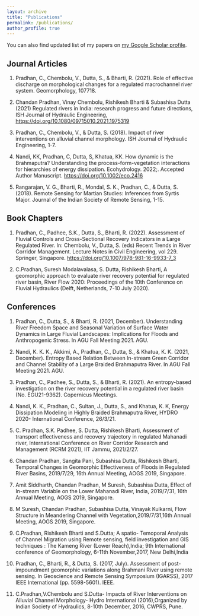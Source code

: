 ```yaml
---
layout: archive
title: "Publications"
permalink: /publications/
author_profile: true
---
```


You can also find updated list of my papers on [my Google Scholar profile](https://scholar.google.co.in/citations?user=G_9zUzsAAAAJ&hl=en&oi=ao).

## Journal Articles 

1. Pradhan, C., Chembolu, V., Dutta, S., & Bharti, R. (2021). Role of effective discharge on morphological changes for a regulated macrochannel river system. Geomorphology, 107718.

1. Chandan Pradhan, Vinay Chembolu, Rishikesh Bharti & Subashisa Dutta (2021) Regulated rivers in India: research progress and future directions, ISH Journal of Hydraulic Engineering, https://doi.org/10.1080/09715010.2021.1975319 

1. Pradhan, C., Chembolu, V., & Dutta, S. (2018). Impact of river interventions on alluvial channel morphology. ISH Journal of Hydraulic Engineering, 1-7.

1. Nandi, KK, Pradhan, C, Dutta, S, Khatua, KK. How dynamic is the Brahmaputra? Understanding the process-form-vegetation interactions for hierarchies of energy dissipation. Ecohydrology. 2022;. Accepted Author Manuscript. https://doi.org/10.1002/eco.2416

1. Rangarajan, V. G., Bharti, R., Mondal, S. K., Pradhan, C., & Dutta, S. (2018). Remote Sensing for Martian Studies: Inferences from Syrtis Major. Journal of the Indian Society of Remote Sensing, 1-15.

## Book Chapters

1. Pradhan, C., Padhee, S.K., Dutta, S., Bharti, R. (2022). Assessment of Fluvial Controls and Cross-Sectional Recovery Indicators in a Large Regulated River. In: Chembolu, V., Dutta, S. (eds) Recent Trends in River Corridor Management. Lecture Notes in Civil Engineering, vol 229. Springer, Singapore. https://doi.org/10.1007/978-981-16-9933-7_3

1. C.Pradhan, Suresh Modalavalasa, S. Dutta, Rishikesh Bharti, A geomorphic approach to evaluate river recovery potential for regulated river basin, River Flow 2020: Proceedings of the 10th Conference on Fluvial Hydraulics (Delft, Netherlands, 7-10 July 2020).

## Conferences

1. Pradhan, C., Dutta, S., & Bharti, R. (2021, December). Understanding River Freedom Space and Seasonal Variation of Surface Water Dynamics in Large Fluvial Landscapes: Implications for Floods and Anthropogenic Stress. In AGU Fall Meeting 2021. AGU.

1. Nandi, K. K. K., Akkimi, A., Pradhan, C., Dutta, S., & Khatua, K. K. (2021, December). Entropy Based Relation Between In-stream Green Corridor and Channel Stability of a Large Braided Brahmaputra River. In AGU Fall Meeting 2021. AGU.

1. Pradhan, C., Padhee, S., Dutta, S., & Bharti, R. (2021). An entropy-based investigation on the river recovery potential in a regulated river basin (No. EGU21-9362). Copernicus Meetings.

1. Nandi, K. K., Pradhan, C., Sultan, J., Dutta, S., and Khatua, K. K, Energy Dissipation Modeling in Highly Braided Brahmaputra River, HYDRO 2020- International Conference, 26/3/21.

1. C. Pradhan, S.K. Padhee, S. Dutta, Rishikesh Bharti, Assessment of transport effectiveness and recovery trajectory in regulated Mahanadi river, International Conference on River Corridor Research and Management (RCRM 2021), IIT Jammu, 2021/2/27.  

1. Chandan Pradhan, Sangita Pani, Subashisa Dutta, Rishikesh Bharti, Temporal Changes in Geomorphic Effectiveness of Floods in Regulated River Basins, 2019/7/29, 16th Annual Meeting, AOGS 2019, Singapore.

1. Amit Siddharth, Chandan Pradhan, M Suresh, Subashisa Dutta, Effect of In-stream Variable on the Lower Mahanadi River, India, 2019/7/31, 16th Annual Meeting, AOGS 2019, Singapore.

1. M Suresh, Chandan Pradhan, Subashisa Dutta, Vinayak Kulkarni, Flow Structure in Meandering Channel with Vegetation,2019/7/31,16th Annual Meeting, AOGS 2019, Singapore.

1. C.Pradhan, Rishikesh Bharti and S.Dutta; A spatio- Temoporal Analysis of Channel Migration using Remote sensing, field investigation and GIS techniques : The Kameng River (Lower Reach),India; 9th International conference of Geomorphology, 6-11th November,2017, New Delhi,India

1. Pradhan, C., Bharti, R., & Dutta, S. (2017, July). Assessment of post-impoundment geomorphic variations along Brahmani River using remote sensing. In Geoscience and Remote Sensing Symposium (IGARSS), 2017 IEEE International (pp. 5598-5601). IEEE.

1. C.Pradhan,V.Chembolu and S.Dutta- Impacts of River Interventions on Alluvial Channel Morphology- Hydro International (2016),Organized by Indian Society of Hydraulics, 8-10th December, 2016, CWPRS, Pune.
